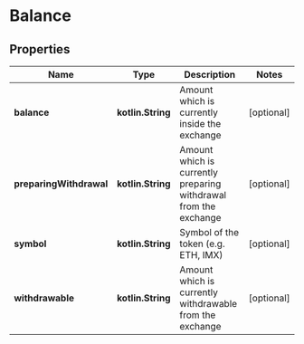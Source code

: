
# Balance

## Properties
Name | Type | Description | Notes
------------ | ------------- | ------------- | -------------
**balance** | **kotlin.String** | Amount which is currently inside the exchange |  [optional]
**preparingWithdrawal** | **kotlin.String** | Amount which is currently preparing withdrawal from the exchange |  [optional]
**symbol** | **kotlin.String** | Symbol of the token (e.g. ETH, IMX) |  [optional]
**withdrawable** | **kotlin.String** | Amount which is currently withdrawable from the exchange |  [optional]



